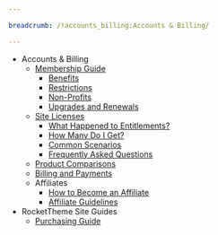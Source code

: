 ```yaml
---

breadcrumb: /!accounts_billing:Accounts & Billing/

---
```


* Accounts & Billing
	* [Membership Guide](membership.md)
		* [Benefits](membership.md#membership-benefits)
		* [Restrictions](membership.md#membership-restrictions)
		* [Non-Profits](membership.md#non-profits)
		* [Upgrades and Renewals](upgrades_and_renewals.md)
	* [Site Licenses](site_licenses.md)
		* [What Happened to Entitlements?](site_licenses.md#what-happened-to-entitlements)
		* [How Many Do I Get?](site_licenses.md#how-many-site-licenses-do-i-get?)
		* [Common Scenarios](site_licenses.md#common-use-scenarios)
		* [Frequently Asked Questions](site_licenses.md#frequently-asked-questions)
	* [Product Comparisons](comparisons.md)
	* [Billing and Payments](payments.md)
	* Affiliates
		* [How to Become an Affiliate](affiliates.md#how-to-become-an-affiliate)
		* [Affiliate Guidelines](affiliates.md)
* RocketTheme Site Guides
	* [Purchasing Guide](purchase.md)